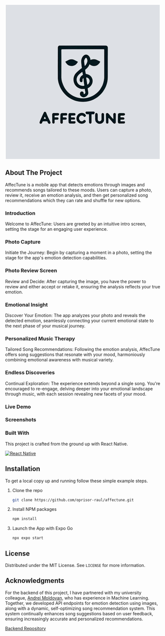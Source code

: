 <!-- PROJECT LOGO -->
<br />
<div align="center" padding: 10px;">
  <a href="https://github.com/oprisor-raul/affectune">
    <img src="https://github.com/oprisor-raul/affectune/blob/main/assets/logo-with-background.jpg" alt="Project Logo">
  </a>
</div>

<!-- ABOUT THE PROJECT -->
## About The Project

AffecTune is a mobile app that detects emotions through images and recommends songs tailored to these moods.
Users can capture a photo, review it, receive an emotion analysis, and then get personalized song recommendations which they can rate and shuffle for new options.

### Introduction 
  Welcome to AffecTune: Users are greeted by an intuitive intro screen, setting the stage for an engaging user experience.
### Photo Capture 
  Initiate the Journey: Begin by capturing a moment in a photo, setting the stage for the app's emotion detection capabilities.
### Photo Review Screen
  Review and Decide: After capturing the image, you have the power to review and either accept or retake it, ensuring the analysis reflects your true emotion.
### Emotional Insight
Discover Your Emotion: The app analyzes your photo and reveals the detected emotion, seamlessly connecting your current emotional state to the next phase of your musical journey.
### Personalized Music Therapy
Tailored Song Recommendations: Following the emotion analysis, AffecTune offers song suggestions that resonate with your mood, harmoniously combining emotional awareness with musical variety.
### Endless Discoveries
Continual Exploration: The experience extends beyond a single song. You're encouraged to re-engage, delving deeper into your emotional landscape through music, with each session revealing new facets of your mood.

### Live Demo

### Screenshots

### Built With
This project is crafted from the ground up with React Native.

[![React Native][ReactNative.js]][ReactNative-url]

## Installation
To get a local copy up and running follow these simple example steps.

1. Clone the repo
   ```sh
   git clone https://github.com/oprisor-raul/affectune.git
   ```
2. Install NPM packages
   ```sh
   npm install
   ```
3. Launch the App with Expo Go
   ```sh
   npx expo start
   ```

<!-- LICENSE -->
## License

Distributed under the MIT License. See `LICENSE` for more information.

<!-- ACKNOWLEDGMENTS -->
## Acknowledgments

For the backend of this project, I have partnered with my university colleague, [Andrei Moldovan](https://github.com/Lordsib), who has experience in Machine Learning. 
Together, we developed API endpoints for emotion detection using images, along with a dynamic, self-optimizing song recommendation system. 
This system continually enhances song suggestions based on user feedback, ensuring increasingly accurate and personalized recommendations.

[Backend Repository](https://github.com/Lordsib/AffecTune)

[ReactNative.js]: https://img.shields.io/badge/React_Native-20232A?style=for-the-badge&logo=react&logoColor=61DAFB
[ReactNative-url]: https://reactnative.dev/
